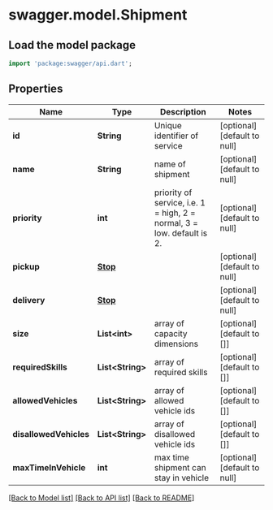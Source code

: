 # swagger.model.Shipment

## Load the model package
```dart
import 'package:swagger/api.dart';
```

## Properties
Name | Type | Description | Notes
------------ | ------------- | ------------- | -------------
**id** | **String** | Unique identifier of service | [optional] [default to null]
**name** | **String** | name of shipment | [optional] [default to null]
**priority** | **int** | priority of service, i.e. 1 &#x3D; high, 2 &#x3D; normal, 3 &#x3D; low. default is 2. | [optional] [default to null]
**pickup** | [**Stop**](Stop.md) |  | [optional] [default to null]
**delivery** | [**Stop**](Stop.md) |  | [optional] [default to null]
**size** | **List&lt;int&gt;** | array of capacity dimensions | [optional] [default to []]
**requiredSkills** | **List&lt;String&gt;** | array of required skills | [optional] [default to []]
**allowedVehicles** | **List&lt;String&gt;** | array of allowed vehicle ids | [optional] [default to []]
**disallowedVehicles** | **List&lt;String&gt;** | array of disallowed vehicle ids | [optional] [default to []]
**maxTimeInVehicle** | **int** | max time shipment can stay in vehicle | [optional] [default to null]

[[Back to Model list]](../README.md#documentation-for-models) [[Back to API list]](../README.md#documentation-for-api-endpoints) [[Back to README]](../README.md)


